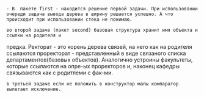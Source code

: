 	- В  пакете first - находится решение первой задачи. При использовании очереди задача вывода дерева в ширину решается успешно. А что происходит при использовании стека не понимаю.

	во второй задаче (пакет second) базовая структура хранит имя объекта и ссылки на родителя и
предка. Ректорат - это корень дерева связей, на него как на родителя ссылаются проректорат - представленный в виде связаного списка департаментов(базовых объектов). Аналогично устроины факультеты, которые ссылаются на опре-ых проректоров и, наконец кафедры связываются как с родитлеми с фак-ми.

	в третьей задаче если не положить в конструктор мапы компаратор вылетает исключение.

